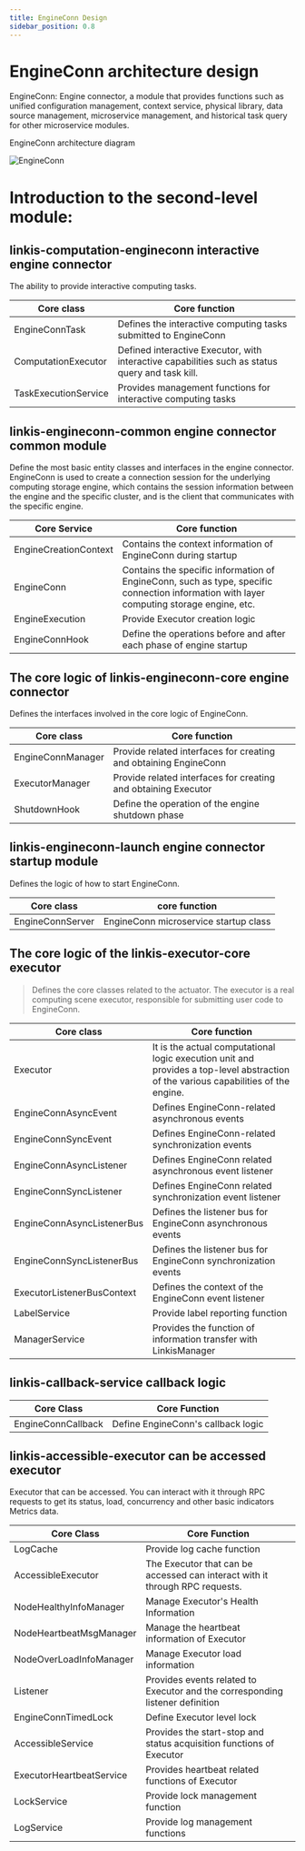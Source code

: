 ```yaml
---
title: EngineConn Design
sidebar_position: 0.8
---
```


EngineConn architecture design
==================

EngineConn: Engine connector, a module that provides functions such as unified configuration management, context service, physical library, data source management, microservice management, and historical task query for other microservice modules.

EngineConn architecture diagram

![EngineConn](/Images/Architecture/EngineConn/engineconn-01.png)

Introduction to the second-level module:
==============

linkis-computation-engineconn interactive engine connector
---------------------------------------------

The ability to provide interactive computing tasks.

| Core class               | Core function                                                   |
|----------------------|------------------------------------------------------------|
| EngineConnTask       | Defines the interactive computing tasks submitted to EngineConn                     |
| ComputationExecutor  | Defined interactive Executor, with interactive capabilities such as status query and task kill. |
| TaskExecutionService | Provides management functions for interactive computing tasks                             |

linkis-engineconn-common engine connector common module
--------------------------------------------

Define the most basic entity classes and interfaces in the engine connector. EngineConn is used to create a connection session for the underlying computing storage engine, which contains the session information between the engine and the specific cluster, and is the client that communicates with the specific engine.

| Core Service           | Core function                                                             |
|-----------------------|----------------------------------------------------------------------|
| EngineCreationContext | Contains the context information of EngineConn during startup                               |
| EngineConn            | Contains the specific information of EngineConn, such as type, specific connection information with layer computing storage engine, etc. |
| EngineExecution       | Provide Executor creation logic                                               |
| EngineConnHook        | Define the operations before and after each phase of engine startup                                       |

The core logic of linkis-engineconn-core engine connector
------------------------------------------

Defines the interfaces involved in the core logic of EngineConn.

| Core class            | Core function                           |
|-------------------|------------------------------------|
| EngineConnManager | Provide related interfaces for creating and obtaining EngineConn |
| ExecutorManager   | Provide related interfaces for creating and obtaining Executor   |
| ShutdownHook      | Define the operation of the engine shutdown phase             |

linkis-engineconn-launch engine connector startup module
------------------------------------------

Defines the logic of how to start EngineConn.

| Core class           | core function                 |
|------------------|--------------------------|
| EngineConnServer | EngineConn microservice startup class |

The core logic of the linkis-executor-core executor
------------------------------------

>   Defines the core classes related to the actuator. The executor is a real computing scene executor, responsible for submitting user code to EngineConn.

| Core class                 | Core function                                                   |
|----------------------------|------------------------------------------------------------|
| Executor | It is the actual computational logic execution unit and provides a top-level abstraction of the various capabilities of the engine. |
| EngineConnAsyncEvent | Defines EngineConn-related asynchronous events |
| EngineConnSyncEvent | Defines EngineConn-related synchronization events |
| EngineConnAsyncListener | Defines EngineConn related asynchronous event listener |
| EngineConnSyncListener | Defines EngineConn related synchronization event listener |
| EngineConnAsyncListenerBus | Defines the listener bus for EngineConn asynchronous events |
| EngineConnSyncListenerBus | Defines the listener bus for EngineConn synchronization events |
| ExecutorListenerBusContext | Defines the context of the EngineConn event listener |
| LabelService | Provide label reporting function |
| ManagerService | Provides the function of information transfer with LinkisManager |

linkis-callback-service callback logic
-------------------------------

| Core Class         | Core Function |
|--------------------|--------------------------|
| EngineConnCallback | Define EngineConn's callback logic |

linkis-accessible-executor can be accessed executor
--------------------------------------------

Executor that can be accessed. You can interact with it through RPC requests to get its status, load, concurrency and other basic indicators Metrics data.


| Core Class               | Core Function                                   |
|--------------------------|-------------------------------------------------|
| LogCache | Provide log cache function |
| AccessibleExecutor | The Executor that can be accessed can interact with it through RPC requests. |
| NodeHealthyInfoManager | Manage Executor's Health Information |
| NodeHeartbeatMsgManager | Manage the heartbeat information of Executor |
| NodeOverLoadInfoManager | Manage Executor load information |
| Listener | Provides events related to Executor and the corresponding listener definition |
| EngineConnTimedLock | Define Executor level lock |
| AccessibleService | Provides the start-stop and status acquisition functions of Executor |
| ExecutorHeartbeatService | Provides heartbeat related functions of Executor |
| LockService | Provide lock management function |
| LogService | Provide log management functions |